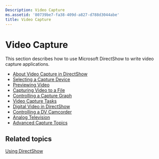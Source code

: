 ```yaml
---
Description: Video Capture
ms.assetid: '80739be7-fa38-409d-a827-d788d3044abe'
title: Video Capture
---
```


# Video Capture

This section describes how to use Microsoft DirectShow to write video capture applications.

-   [About Video Capture in DirectShow](about-video-capture-in-directshow.md)
-   [Selecting a Capture Device](selecting-a-capture-device.md)
-   [Previewing Video](previewing-video.md)
-   [Capturing Video to a File](capturing-video-to-a-file.md)
-   [Controlling a Capture Graph](controlling-a-capture-graph.md)
-   [Video Capture Tasks](video-capture-tasks.md)
-   [Digital Video in DirectShow](digital-video-in-directshow.md)
-   [Controlling a DV Camcorder](controlling-a-dv-camcorder.md)
-   [Analog Television](analog-television.md)
-   [Advanced Capture Topics](advanced-capture-topics.md)

## Related topics

<dl> <dt>

[Using DirectShow](using-directshow.md)
</dt> </dl>

 

 



